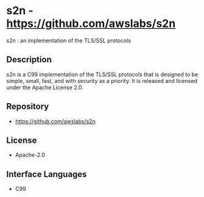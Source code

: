 # s2n - https://github.com/awslabs/s2n
s2n : an implementation of the TLS/SSL protocols

## Description
s2n is a C99 implementation of the TLS/SSL protocols that is designed to be simple, small, fast, and with security as a priority. It is released and licensed under the Apache License 2.0.

## Repository
- https://github.com/awslabs/s2n

## License
- Apache-2.0

## Interface Languages
- C99

